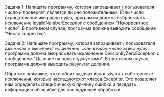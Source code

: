 Задача 1:
Напишите программу, которая запрашивает у пользователя число и проверяет, является ли оно положительным. 
Если число отрицательное или равно нулю, программа должна выбрасывать исключение InvalidNumberException с сообщением "Некорректное число". 
В противном случае, программа должна выводить сообщение "Число корректно".

Задача 2:
Напишите программу, которая запрашивает у пользователя два числа и выполняет их деление. 
Если второе число равно нулю, программа должна выбрасывать исключение DivisionByZeroException с сообщением "Деление на ноль недопустимо". 
В противном случае, программа должна выводить результат деления.

Обратите внимание, что в обоих задачах используются собственные исключения, 
которые наследуются от класса Exception. Это позволяет нам определить специфическую причину ошибки и передать информацию об ошибке для последующей обработки.
